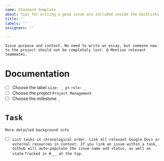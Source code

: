 ```yaml
---
name: Standard template
about: Tips for writing a good issue are included inside the backticks ``
title: ''
labels: ''
assignees: ''

---
```


`Issue purpose and context. No need to write an essay, but someone new to the project should not be completely lost. @ Mention relevant teammates.`

# Documentation
- [ ] Choose the label `size: _ pt` `role: _`
- [ ] Choose the project `Project Management`
- [ ] Choose the milestone `_`

# `Task`
`More detailed background info`
- [ ] `List tasks in chronological order. Link all relevant Google Docs or external resources in context. If you link an issue within a task, Github will auto-populate the issue name and status, as well as state` `Tracked in #___` `at the top.`
